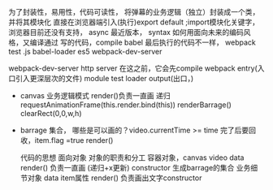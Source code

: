 为了封装性，易用性，代码可读性，
将弹幕的业务逻辑（独立）封装成一个类，并将其模块化
直接在浏览器端引入(执行)export default ;import模块化关键字，浏览器目前还没有支持，
async 最近版本， syntax
如何用面向未来的编码风格，又编译通过
写的代码，compile babel 最后执行的代码不一样，
webpack 
  test .js
    babel-loader  es5
webpack-dev-server 

webpack-dev-server http server 在这之前，它会先compile webpack 
entry(入口引入更深层次的文件)
module test loader 
output(出口，)

- canvas 业务逻辑模式
  render()负责一直画
  递归 requestAnimationFrame(this.render.bind(this))
  renderBarrage()
  clearRect(0,0,w,h)

- barrage 集合，
  哪些是可以画的？video.currentTime >= time 完了后要回收，item.flag =true
  render()

  代码的思想
    面向对象 对象的职责和分工
    容器对象，canvas video data render() 负责一直画 (递归+x更新)
    constructor 生成barrage的集合
    业务细节对象 data item属性  render() 负责画出文字constructor